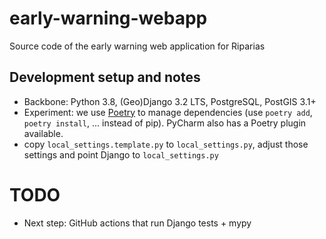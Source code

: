 # early-warning-webapp
Source code of the early warning web application for Riparias

## Development setup and notes

- Backbone: Python 3.8, (Geo)Django 3.2 LTS, PostgreSQL, PostGIS 3.1+
- Experiment: we use [Poetry](https://python-poetry.org/) to manage dependencies (use `poetry add`, `poetry install`, ... instead of pip). PyCharm also has a Poetry plugin available.
- copy `local_settings.template.py` to `local_settings.py`, adjust those settings and point Django to `local_settings.py`

# TODO

- Next step: GitHub actions that run Django tests + mypy
